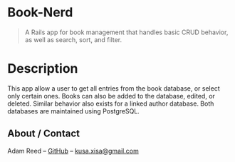 # Book-Nerd

> A Rails app for book management that handles basic CRUD behavior, as well as search, sort, and filter.

# Description
This app allow a user to get all entries from the book database, or select only certain ones. Books can also be added to the database, edited, or deleted. Similar behavior also exists for a linked author database. Both databases are maintained using PostgreSQL.

## About / Contact

Adam Reed – [GitHub](https://github.com/adamcreed/)
 – <kusa.xisa@gmail.com>
